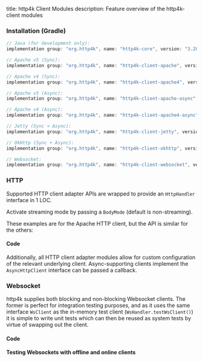 title: http4k Client Modules
description: Feature overview of the http4k-client modules

### Installation (Gradle)

```groovy
// Java (for development only):
implementation group: "org.http4k", name: "http4k-core", version: "3.284.0"

// Apache v5 (Sync): 
implementation group: "org.http4k", name: "http4k-client-apache", version: "3.284.0"

// Apache v4 (Sync): 
implementation group: "org.http4k", name: "http4k-client-apache4", version: "3.284.0"

// Apache v5 (Async): 
implementation group: "org.http4k", name: "http4k-client-apache-async", version: "3.284.0"

// Apache v4 (Async): 
implementation group: "org.http4k", name: "http4k-client-apache4-async", version: "3.284.0"

// Jetty (Sync + Async): 
implementation group: "org.http4k", name: "http4k-client-jetty", version: "3.284.0"

// OkHttp (Sync + Async): 
implementation group: "org.http4k", name: "http4k-client-okhttp", version: "3.284.0"

// Websocket: 
implementation group: "org.http4k", name: "http4k-client-websocket", version: "3.284.0"
```

### HTTP
Supported HTTP client adapter APIs are wrapped to provide an `HttpHandler` interface in 1 LOC.

Activate streaming mode by passing a `BodyMode` (default is non-streaming).

These examples are for the Apache HTTP client, but the API is similar for the others:

#### Code [<img class="octocat"/>](https://github.com/http4k/http4k/blob/master/src/docs/guide/modules/clients/example_http.kt)

<script src="https://gist-it.appspot.com/https://github.com/http4k/http4k/blob/master/src/docs/guide/modules/clients/example_http.kt"></script>

Additionally, all HTTP client adapter modules allow for custom configuration of the relevant underlying client. Async-supporting clients implement the `AsyncHttpClient` interface can be passed a callback.

### Websocket
http4k supplies both blocking and non-blocking Websocket clients. The former is perfect for integration testing purposes, and as it uses the same interface `WsClient` as the in-memory test client (`WsHandler.testWsClient()`) it is simple to write unit tests which can then be reused as system tests by virtue of swapping out the client.

#### Code [<img class="octocat"/>](https://github.com/http4k/http4k/blob/master/src/docs/guide/modules/clients/example_websocket.kt)

<script src="https://gist-it.appspot.com/https://github.com/http4k/http4k/blob/master/src/docs/guide/modules/clients/example_websocket.kt"></script>

#### Testing Websockets with offline and online clients [<img class="octocat"/>](https://github.com/http4k/http4k/blob/master/src/docs/guide/modules/clients/TestingWebsockets.kt)

<script src="https://gist-it.appspot.com/https://github.com/http4k/http4k/blob/master/src/docs/guide/modules/clients/TestingWebsockets.kt"></script>
